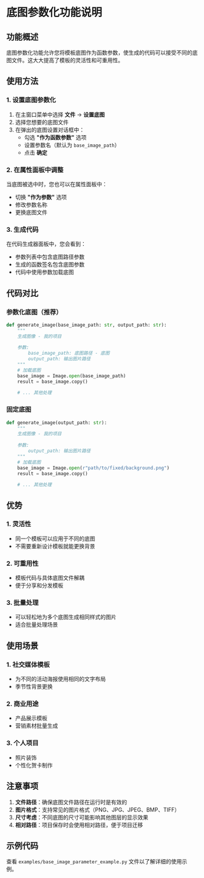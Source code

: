 # 底图参数化功能说明

## 功能概述

底图参数化功能允许您将模板底图作为函数参数，使生成的代码可以接受不同的底图文件。这大大提高了模板的灵活性和可重用性。

## 使用方法

### 1. 设置底图参数化

1. 在主窗口菜单中选择 **文件** → **设置底图**
2. 选择您想要的底图文件
3. 在弹出的底图设置对话框中：
   - 勾选 **"作为函数参数"** 选项
   - 设置参数名（默认为 `base_image_path`）
   - 点击 **确定**

### 2. 在属性面板中调整

当底图被选中时，您也可以在属性面板中：
- 切换 **"作为参数"** 选项
- 修改参数名称
- 更换底图文件

### 3. 生成代码

在代码生成器面板中，您会看到：
- 参数列表中包含底图路径参数
- 生成的函数签名包含底图参数
- 代码中使用参数加载底图

## 代码对比

### 参数化底图（推荐）

```python
def generate_image(base_image_path: str, output_path: str):
    """
    生成图像 - 我的项目
    
    参数:
        base_image_path: 底图路径 - 底图
        output_path: 输出图片路径
    """
    # 加载底图
    base_image = Image.open(base_image_path)
    result = base_image.copy()
    
    # ... 其他处理
```

### 固定底图

```python
def generate_image(output_path: str):
    """
    生成图像 - 我的项目
    
    参数:
        output_path: 输出图片路径
    """
    # 加载底图
    base_image = Image.open(r"path/to/fixed/background.png")
    result = base_image.copy()
    
    # ... 其他处理
```

## 优势

### 1. 灵活性
- 同一个模板可以应用于不同的底图
- 不需要重新设计模板就能更换背景

### 2. 可重用性
- 模板代码与具体底图文件解耦
- 便于分享和分发模板

### 3. 批量处理
- 可以轻松地为多个底图生成相同样式的图片
- 适合批量处理场景

## 使用场景

### 1. 社交媒体模板
- 为不同的活动海报使用相同的文字布局
- 季节性背景更换

### 2. 商业用途
- 产品展示模板
- 营销素材批量生成

### 3. 个人项目
- 照片装饰
- 个性化贺卡制作

## 注意事项

1. **文件路径**：确保底图文件路径在运行时是有效的
2. **图片格式**：支持常见的图片格式（PNG、JPG、JPEG、BMP、TIFF）
3. **尺寸考虑**：不同底图的尺寸可能影响其他图层的显示效果
4. **相对路径**：项目保存时会使用相对路径，便于项目迁移

## 示例代码

查看 `examples/base_image_parameter_example.py` 文件以了解详细的使用示例。

